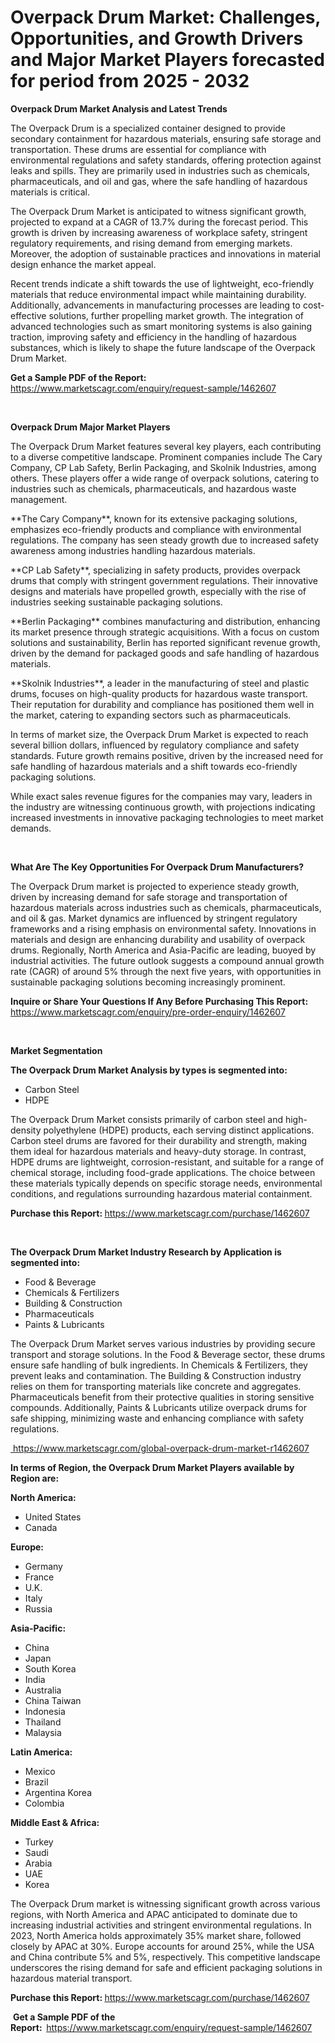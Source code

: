 <p><h1>Overpack Drum Market: Challenges, Opportunities, and Growth Drivers and Major Market Players forecasted for period from 2025 - 2032</h1></p><p><strong>Overpack Drum Market Analysis and Latest Trends</strong></p>
<p><p>The Overpack Drum is a specialized container designed to provide secondary containment for hazardous materials, ensuring safe storage and transportation. These drums are essential for compliance with environmental regulations and safety standards, offering protection against leaks and spills. They are primarily used in industries such as chemicals, pharmaceuticals, and oil and gas, where the safe handling of hazardous materials is critical.</p><p>The Overpack Drum Market is anticipated to witness significant growth, projected to expand at a CAGR of 13.7% during the forecast period. This growth is driven by increasing awareness of workplace safety, stringent regulatory requirements, and rising demand from emerging markets. Moreover, the adoption of sustainable practices and innovations in material design enhance the market appeal.</p><p>Recent trends indicate a shift towards the use of lightweight, eco-friendly materials that reduce environmental impact while maintaining durability. Additionally, advancements in manufacturing processes are leading to cost-effective solutions, further propelling market growth. The integration of advanced technologies such as smart monitoring systems is also gaining traction, improving safety and efficiency in the handling of hazardous substances, which is likely to shape the future landscape of the Overpack Drum Market.</p></p>
<p><strong>Get a Sample PDF of the Report:&nbsp;</strong> <a href="https://www.marketscagr.com/enquiry/request-sample/1462607?utm_campaign=3561&utm_medium=2&utm_source=Github&utm_content=ia&utm_term=19042025&utm_id=overpack-drum">https://www.marketscagr.com/enquiry/request-sample/1462607</a></p>
<p>&nbsp;</p>
<p><strong>Overpack Drum Major Market Players</strong></p>
<p><p>The Overpack Drum Market features several key players, each contributing to a diverse competitive landscape. Prominent companies include The Cary Company, CP Lab Safety, Berlin Packaging, and Skolnik Industries, among others. These players offer a wide range of overpack solutions, catering to industries such as chemicals, pharmaceuticals, and hazardous waste management.</p><p>**The Cary Company**, known for its extensive packaging solutions, emphasizes eco-friendly products and compliance with environmental regulations. The company has seen steady growth due to increased safety awareness among industries handling hazardous materials. </p><p>**CP Lab Safety**, specializing in safety products, provides overpack drums that comply with stringent government regulations. Their innovative designs and materials have propelled growth, especially with the rise of industries seeking sustainable packaging solutions.</p><p>**Berlin Packaging** combines manufacturing and distribution, enhancing its market presence through strategic acquisitions. With a focus on custom solutions and sustainability, Berlin has reported significant revenue growth, driven by the demand for packaged goods and safe handling of hazardous materials.</p><p>**Skolnik Industries**, a leader in the manufacturing of steel and plastic drums, focuses on high-quality products for hazardous waste transport. Their reputation for durability and compliance has positioned them well in the market, catering to expanding sectors such as pharmaceuticals.</p><p>In terms of market size, the Overpack Drum Market is expected to reach several billion dollars, influenced by regulatory compliance and safety standards. Future growth remains positive, driven by the increased need for safe handling of hazardous materials and a shift towards eco-friendly packaging solutions.</p><p>While exact sales revenue figures for the companies may vary, leaders in the industry are witnessing continuous growth, with projections indicating increased investments in innovative packaging technologies to meet market demands.</p></p>
<p>&nbsp;</p>
<p><strong>What Are The Key Opportunities For Overpack Drum Manufacturers?</strong></p>
<p><p>The Overpack Drum market is projected to experience steady growth, driven by increasing demand for safe storage and transportation of hazardous materials across industries such as chemicals, pharmaceuticals, and oil & gas. Market dynamics are influenced by stringent regulatory frameworks and a rising emphasis on environmental safety. Innovations in materials and design are enhancing durability and usability of overpack drums. Regionally, North America and Asia-Pacific are leading, buoyed by industrial activities. The future outlook suggests a compound annual growth rate (CAGR) of around 5% through the next five years, with opportunities in sustainable packaging solutions becoming increasingly prominent.</p></p>
<p><strong>Inquire or Share Your Questions If Any Before Purchasing This Report:</strong> <a href="https://www.marketscagr.com/enquiry/pre-order-enquiry/1462607?utm_campaign=3561&utm_medium=2&utm_source=Github&utm_content=ia&utm_term=19042025&utm_id=overpack-drum">https://www.marketscagr.com/enquiry/pre-order-enquiry/1462607</a></p>
<p>&nbsp;</p>
<p><strong>Market Segmentation</strong></p>
<p><strong>The Overpack Drum Market Analysis by types is segmented into:</strong></p>
<p><ul><li>Carbon Steel</li><li>HDPE</li></ul></p>
<p><p>The Overpack Drum Market consists primarily of carbon steel and high-density polyethylene (HDPE) products, each serving distinct applications. Carbon steel drums are favored for their durability and strength, making them ideal for hazardous materials and heavy-duty storage. In contrast, HDPE drums are lightweight, corrosion-resistant, and suitable for a range of chemical storage, including food-grade applications. The choice between these materials typically depends on specific storage needs, environmental conditions, and regulations surrounding hazardous material containment.</p></p>
<p><strong>Purchase this Report:&nbsp;</strong><a href="https://www.marketscagr.com/purchase/1462607?utm_campaign=3561&utm_medium=2&utm_source=Github&utm_content=ia&utm_term=19042025&utm_id=overpack-drum">https://www.marketscagr.com/purchase/1462607</a></p>
<p>&nbsp;</p>
<p><strong>The Overpack Drum Market Industry Research by Application is segmented into:</strong></p>
<p><ul><li>Food & Beverage</li><li>Chemicals & Fertilizers</li><li>Building & Construction</li><li>Pharmaceuticals</li><li>Paints & Lubricants</li></ul></p>
<p><p>The Overpack Drum Market serves various industries by providing secure transport and storage solutions. In the Food & Beverage sector, these drums ensure safe handling of bulk ingredients. In Chemicals & Fertilizers, they prevent leaks and contamination. The Building & Construction industry relies on them for transporting materials like concrete and aggregates. Pharmaceuticals benefit from their protective qualities in storing sensitive compounds. Additionally, Paints & Lubricants utilize overpack drums for safe shipping, minimizing waste and enhancing compliance with safety regulations.</p></p>
<p><a href="https://www.marketscagr.com/global-overpack-drum-market-r1462607?utm_campaign=3561&utm_medium=2&utm_source=Github&utm_content=ia&utm_term=19042025&utm_id=overpack-drum">&nbsp;https://www.marketscagr.com/global-overpack-drum-market-r1462607</a></p>
<p><strong>In terms of Region, the Overpack Drum Market Players available by Region are:</strong></p>
<p>
    <p> <strong> North America: </strong>
        <ul>
            <li>United States</li>
            <li>Canada</li>
        </ul>
        </p> 
    <p> <strong> Europe: </strong>
        <ul>
            <li>Germany</li>
            <li>France</li>
            <li>U.K.</li>
            <li>Italy</li>
            <li>Russia</li>
        </ul>
        </p> 
    <p> <strong> Asia-Pacific: </strong>
        <ul>
            <li>China</li>
            <li>Japan</li>
            <li>South Korea</li>
            <li>India</li>
            <li>Australia</li>
            <li>China Taiwan</li>
            <li>Indonesia</li>
            <li>Thailand</li>
            <li>Malaysia</li>
        </ul>
        </p> 
    <p> <strong> Latin America: </strong>
        <ul>
            <li>Mexico</li>
            <li>Brazil</li>
            <li>Argentina Korea</li>
            <li>Colombia</li>
        </ul>
        </p> 
    <p> <strong> Middle East & Africa: </strong>
        <ul>
            <li>Turkey</li>
            <li>Saudi</li>
            <li>Arabia</li>
            <li>UAE</li>
            <li>Korea</li>
        </ul>
    </p>
    </p>
<p><p>The Overpack Drum market is witnessing significant growth across various regions, with North America and APAC anticipated to dominate due to increasing industrial activities and stringent environmental regulations. In 2023, North America holds approximately 35% market share, followed closely by APAC at 30%. Europe accounts for around 25%, while the USA and China contribute 5% and 5%, respectively. This competitive landscape underscores the rising demand for safe and efficient packaging solutions in hazardous material transport.</p></p>
<p><strong>Purchase this Report: </strong><a href="https://www.marketscagr.com/purchase/1462607?utm_campaign=3561&utm_medium=2&utm_source=Github&utm_content=ia&utm_term=19042025&utm_id=overpack-drum">https://www.marketscagr.com/purchase/1462607</a></p>
<p>&nbsp;<strong>Get a Sample PDF of the Report:&nbsp;&nbsp;</strong><a href="https://www.marketscagr.com/enquiry/request-sample/1462607?utm_campaign=3561&utm_medium=2&utm_source=Github&utm_content=ia&utm_term=19042025&utm_id=overpack-drum">https://www.marketscagr.com/enquiry/request-sample/1462607</a></p>
<p><strong></strong></p>
<p><p></p><p></p><p></p></p>